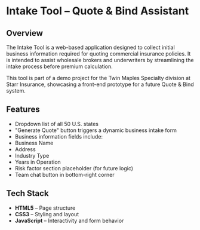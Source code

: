 #  Intake Tool – Quote & Bind Assistant

## Overview

The Intake Tool is a web-based application designed to collect initial business information required for quoting commercial insurance policies. It is intended to assist wholesale brokers and underwriters by streamlining the intake process before premium calculation.

This tool is part of a demo project for the Twin Maples Specialty division at Starr Insurance, showcasing a front-end prototype for a future Quote & Bind system.

##  Features

-  Dropdown list of all 50 U.S. states
-  "Generate Quote" button triggers a dynamic business intake form
-  Business information fields include:
  - Business Name
  - Address
  - Industry Type
  - Years in Operation
-  Risk factor section placeholder (for future logic)
-  Team chat button in bottom-right corner


##  Tech Stack

- **HTML5** – Page structure  
- **CSS3** – Styling and layout  
- **JavaScript** – Interactivity and form behavior



